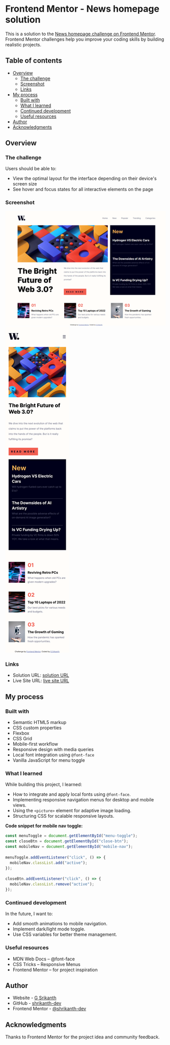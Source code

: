 # Frontend Mentor - News homepage solution

This is a solution to the [News homepage challenge on Frontend Mentor](https://www.frontendmentor.io/challenges/news-homepage-H6SWTa1MFl). Frontend Mentor challenges help you improve your coding skills by building realistic projects. 

## Table of contents

- [Overview](#overview)
  - [The challenge](#the-challenge)
  - [Screenshot](#screenshot)
  - [Links](#links)
- [My process](#my-process)
  - [Built with](#built-with)
  - [What I learned](#what-i-learned)
  - [Continued development](#continued-development)
  - [Useful resources](#useful-resources)
- [Author](#author)
- [Acknowledgments](#acknowledgments)


## Overview

### The challenge

Users should be able to:

- View the optimal layout for the interface depending on their device's screen size
- See hover and focus states for all interactive elements on the page

### Screenshot

![](./assets/screenshots/news-homepage-main_desktop_image.png)
![](./assets/screenshots/news-homepage-main_mobile_image.png)

### Links

- Solution URL: [ solution URL ](https://github.com/shrikanth-dev/news-homepage-main)
- Live Site URL: [ live site URL ](https://shrikanth-dev.github.io/news-homepage-main/)

## My process

### Built with

- Semantic HTML5 markup
- CSS custom properties
- Flexbox
- CSS Grid
- Mobile-first workflow
- Responsive design with media queries
- Local font integration using `@font-face`
- Vanilla JavaScript for menu toggle


### What I learned

While building this project, I learned:
- How to integrate and apply local fonts using `@font-face`.
- Implementing responsive navigation menus for desktop and mobile views.
- Using the `<picture>` element for adaptive image loading.
- Structuring CSS for scalable responsive layouts.

**Code snippet for mobile nav toggle:**
```javascript
const menuToggle = document.getElementById("menu-toggle");
const closeBtn = document.getElementById("close-btn");
const mobileNav = document.getElementById("mobile-nav");

menuToggle.addEventListener("click", () => {
  mobileNav.classList.add("active");
});

closeBtn.addEventListener("click", () => {
  mobileNav.classList.remove("active");
});
```

### Continued development

In the future, I want to:

- Add smooth animations to mobile navigation.
- Implement dark/light mode toggle.
- Use CSS variables for better theme management.

### Useful resources

- MDN Web Docs – @font-face
- CSS Tricks – Responsive Menus
- Frontend Mentor – for project inspiration

## Author

- Website - [G Srikanth](https://shrikanthdev-portfolio.vercel.app/)
- GitHub - [shrikanth-dev](https://github.com/shrikanth-dev)
- Frontend Mentor - [@shrikanth-dev](https://www.frontendmentor.io/profile/shrikanth-dev)

## Acknowledgments

Thanks to Frontend Mentor for the project idea and community feedback.
